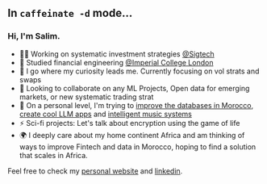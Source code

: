 ##  In `caffeinate -d` mode...
### Hi, I'm Salim.
- 👨‍💻 Working on systematic investment strategies [@Sigtech](https://sigtech.com/)
- 🔭 Studied financial engineering [@Imperial College London](https://www.imperial.ac.uk/)
- 🌱 I go where my curiosity leads me. Currently focusing on vol strats and swaps
- 👯 Looking to collaborate on any ML Projects, Open data for emerging markets, or new systematic trading strat
- 🤔 On a personal level, I'm trying to [improve the databases in Morocco](https://github.com/milas-melt/Moroccan-Databases), [create cool LLM apps](https://github.com/milas-melt/multi-character-AI-bot) and [intelligent music systems](https://github.com/milas-melt/dj_station)
- ⚡ Sci-fi projects: Let's talk about encryption using the game of life
- 🌍 I deeply care about my home continent Africa and am thinking of ways to improve Fintech and data in Morocco, hoping to find a solution that scales in Africa. 

Feel free to check my [personal website](http://www.salimtlemcani.com/) and [linkedin](https://www.linkedin.com/in/salim-tlem%C3%A7ani-770858148/).
